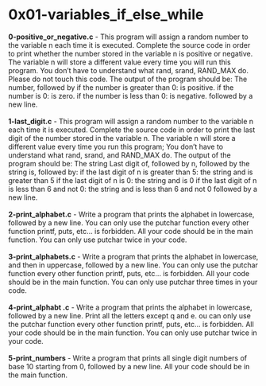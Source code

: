 # 0x01-variables_if_else_while<br/>
**0-positive_or_negative.c** - This program will assign a random number to the variable n each time it is executed. Complete the source code in order to print whether the number stored in the variable n is positive or negative. The variable n will store a different value every time you will run this program. You don’t have to understand what rand, srand, RAND_MAX do. Please do not touch this code. The output of the program should be: The number, followed by if the number is greater than 0: is positive. if the number is 0: is zero. if the number is less than 0: is negative. followed by a new line.<br/><br/>
**1-last_digit.c** - This program will assign a random number to the variable n each time it is executed. Complete the source code in order to print the last digit of the number stored in the variable n. The variable n will store a different value every time you run this program; You don’t have to understand what rand, srand, and RAND_MAX do. The output of the program should be: The string Last digit of, followed by n, followed by the string is, followed by: if the last digit of n is greater than 5: the string and is greater than 5 if the last digit of n is 0: the string and is 0 if the last digit of n is less than 6 and not 0: the string and is less than 6 and not 0 followed by a new line.<br/><br/>
**2-print_alphabet.c** - Write a program that prints the alphabet in lowercase, followed by a new line. You can only use the putchar function every other function printf, puts, etc… is forbidden. All your code should be in the main function. You can only use putchar twice in your code.<br/><br/>
**3-print_alphabets.c** - Write a program that prints the alphabet in lowercase, and then in uppercase, followed by a new line. You can only use the putchar function every other function printf, puts, etc… is forbidden. All your code should be in the main function. You can only use putchar three times in your code.<br/><br/>
**4-print_alphabt .c** - Write a program that prints the alphabet in lowercase, followed by a new line. Print all the letters except q and e. ou can only use the putchar function every other function printf, puts, etc… is forbidden. All your code should be in the main function. You can only use putchar twice in your code.<br/><br/>
**5-print_numbers** - Write a program that prints all single digit numbers of base 10 starting from 0, followed by a new line. All your code should be in the main function.<br/><br/>

